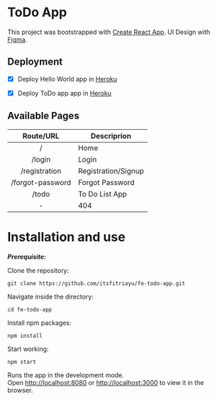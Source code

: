 # ToDo App

This project was bootstrapped with [Create React App](https://github.com/facebook/create-react-app).
UI Design with [Figma](https://www.figma.com/file/JyWqJNORlmsw8LTOivL48n/Mock-Up---Todo-App).

## Deployment

 - [x] Deploy Hello World app in [Heroku](https://try-react-helloworld.herokuapp.com/)
 - [x] Deploy ToDo app app in [Heroku](https://ipe8-todo-app.herokuapp.com/)
          

## Available Pages

|    Route/URL     |     Descriprion     |
| :--------------: |---------------------|
|        /         |    Home             |
|    /login        |    Login            |
|  /registration   | Registration/Signup |
| /forgot-password |   Forgot Password   |
| /todo            |   To Do List App    |
|        -         |        404          |

# Installation and use

***Prerequisite:***

Clone the repository:
 ```
 git clone https://github.com/itsfitriayu/fe-todo-app.git
 ```

Navigate inside the directory: 
```
cd fe-todo-app
```

Install npm packages:
```
npm install
```

Start working:
```
npm start
```

Runs the app in the development mode.\
Open [http://localhost:8080](http://localhost:8080) or [http://localhost:3000](http://localhost:3000) to view it in the browser.
